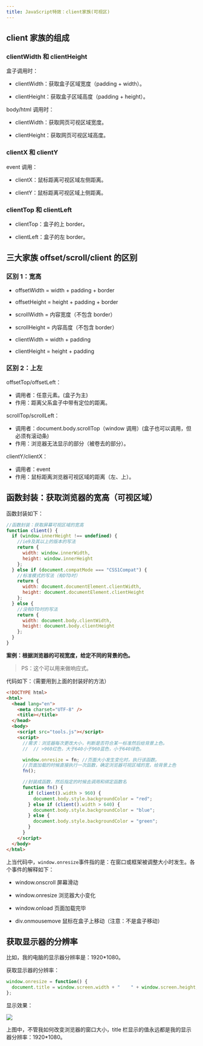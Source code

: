 ```yaml
---
title: JavaScript特效：client家族(可视区)
---
```


## client 家族的组成

### clientWidth 和 clientHeight

盒子调用时：

- clientWidth：获取盒子区域宽度（padding + width）。

- clientHeight：获取盒子区域高度（padding + height）。

body/html 调用时：

- clientWidth：获取网页可视区域宽度。

- clientHeight：获取网页可视区域高度。

### clientX 和 clientY

event 调用：

- clientX：鼠标距离可视区域左侧距离。

- clientY：鼠标距离可视区域上侧距离。

### clientTop 和 clientLeft

- clientTop：盒子的上 border。

- clientLeft：盒子的左 border。

## 三大家族 offset/scroll/client 的区别

### 区别 1：宽高

- offsetWidth = width + padding + border
- offsetHeight = height + padding + border

- scrollWidth = 内容宽度（不包含 border）
- scrollHeight = 内容高度（不包含 border）

- clientWidth = width + padding
- clientHeight = height + padding

### 区别 2：上左

offsetTop/offsetLeft：

- 调用者：任意元素。(盒子为主)
- 作用：距离父系盒子中带有定位的距离。

scrollTop/scrollLeft：

- 调用者：document.body.scrollTop（window 调用）(盒子也可以调用，但必须有滚动条)
- 作用：浏览器无法显示的部分（被卷去的部分）。

clientY/clientX：

- 调用者：event
- 作用：鼠标距离浏览器可视区域的距离（左、上）。

## 函数封装：获取浏览器的宽高（可视区域）

函数封装如下：

```javascript
//函数封装：获取屏幕可视区域的宽高
function client() {
  if (window.innerHeight !== undefined) {
    //ie9及其以上的版本的写法
    return {
      width: window.innerWidth,
      height: window.innerHeight
    };
  } else if (document.compatMode === "CSS1Compat") {
    //标准模式的写法（有DTD时）
    return {
      width: document.documentElement.clientWidth,
      height: document.documentElement.clientHeight
    };
  } else {
    //没有DTD时的写法
    return {
      width: document.body.clientWidth,
      height: document.body.clientHeight
    };
  }
}
```

**案例：根据浏览器的可视宽度，给定不同的背景的色。**

> PS：这个可以用来做响应式。

代码如下：（需要用到上面的封装好的方法）

```html
<!DOCTYPE html>
<html>
  <head lang="en">
    <meta charset="UTF-8" />
    <title></title>
  </head>
  <body>
    <script src="tools.js"></script>
    <script>
      //需求：浏览器每次更改大小，判断是否符合某一标准然后给背景上色。
      //  // >960红色，大于640小于960蓝色，小于640绿色。

      window.onresize = fn; //页面大小发生变化时，执行该函数。
      //页面加载的时候直接执行一次函数，确定浏览器可视区域的宽，给背景上色
      fn();

      //封装成函数，然后指定的时候去调用和绑定函数名
      function fn() {
        if (client().width > 960) {
          document.body.style.backgroundColor = "red";
        } else if (client().width > 640) {
          document.body.style.backgroundColor = "blue";
        } else {
          document.body.style.backgroundColor = "green";
        }
      }
    </script>
  </body>
</html>
```

上当代码中，`window.onresize`事件指的是：在窗口或框架被调整大小时发生。各个事件的解释如下：

- window.onscroll 屏幕滑动

- window.onresize 浏览器大小变化

- window.onload 页面加载完毕

- div.onmousemove 鼠标在盒子上移动（注意：不是盒子移动）

## 获取显示器的分辨率

比如，我的电脑的显示器分辨率是：1920\*1080。

获取显示器的分辨率：

```javascript
window.onresize = function() {
  document.title = window.screen.width + "    " + window.screen.height;
};
```

显示效果：

![](http://img.smyhvae.com/20180203_2155.png)

上图中，不管我如何改变浏览器的窗口大小，title 栏显示的值永远都是我的显示器分辨率：1920\*1080。
